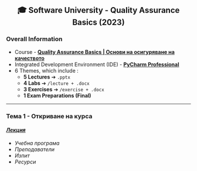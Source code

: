 <h2 align="center">🎓 Software University - Quality Assurance Basics (2023)</h2>

### Overall Information
* Course - [**Quality Assurance Basics | Основи на осигуряване на качеството**](https://softuni.bg/trainings/4064/qa-basics-march-2023)
* Integrated Development Environment (IDE) - [**PyCharm Professional**](https://www.jetbrains.com/aqua/)
* 6 Themes, which include :
    * **5 Lectures** ➔ ``.pptx``
    * **4 Labs** ➔ ``/lecture + .docx``
    * **3 Exercises** ➔ ``/exercise + .docx``
    * **1 Exam Preparations (Final)**
---
### Тема 1 - Откриване на курса
#### [_**Лекция**_](https://github.com/rythm-net/SoftUni/blob/main/Quality%20Assurance%20Basics/T01%20-%20Course%20Intro/01.%20Course%20Intro%20(March%202022).pptx)
* _Учебна програма_
* _Преподаватели_
* _Изпит_
* _Ресурси_
